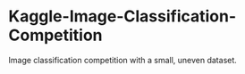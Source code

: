 # Kaggle-Image-Classification-Competition
Image classification competition with a small, uneven dataset.
